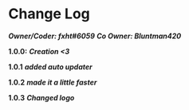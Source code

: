 # Change Log
***Owner/Coder: fxht#6059***
***Co Owner: Bluntman420***

**1.0.0:**
***Creation <3***

**1.0.1**
***added auto updater***

**1.0.2**
***made it a little faster***

**1.0.3**
***Changed logo***
